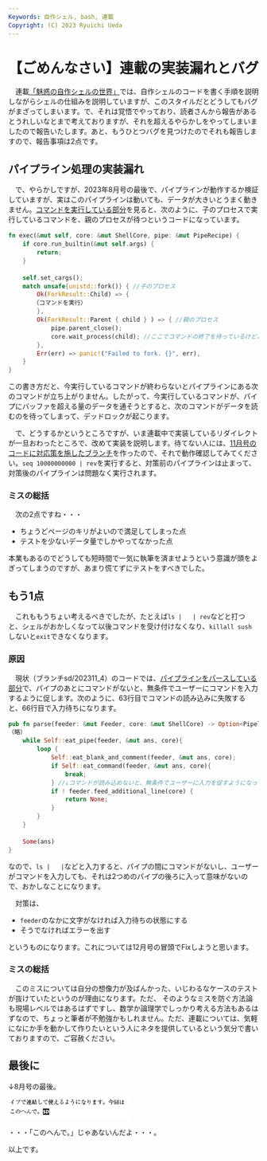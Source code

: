```yaml
---
Keywords: 自作シェル, bash, 連載
Copyright: (C) 2023 Ryuichi Ueda
---
```


# 【ごめんなさい】連載の実装漏れとバグ

　連載[「魅惑の自作シェルの世界」](/?page=sd_rusty_bash)では、自作シェルのコードを書く手順を説明しながらシェルの仕組みを説明していますが、このスタイルだとどうしてもバグがまざってしまいます。で、それは覚悟でやっており、読者さんから報告があるとうれしいなとまで考えておりますが、それを超えるやらかしをやってしまいましたので報告いたします。あと、もうひとつバグを見つけたのでそれも報告しますので、報告事項は2点です。

## パイプライン処理の実装漏れ

　で、やらかしですが、2023年8月号の最後で、パイプラインが動作するか検証していますが、実はこのパイプラインは動いても、データが大きいとうまく動きません。[コマンドを実行している部分](https://github.com/shellgei/rusty_bash/blob/eea4e06473f9caf1a09be7428f53393007972cbc/src/elements/command/simple.rs#L21C1-L52C6)を見ると、次のように、子のプロセスで実行しているコマンドを、親のプロセスが待つというコードになっています。


```rust
fn exec(&mut self, core: &mut ShellCore, pipe: &mut PipeRecipe) {
    if core.run_builtin(&mut self.args) {
        return;
    }

    self.set_cargs();
    match unsafe{unistd::fork()} { //子のプロセス
        Ok(ForkResult::Child) => {
	   （コマンドを実行）
        },
        Ok(ForkResult::Parent { child } ) => { //親のプロセス
            pipe.parent_close();
            core.wait_process(child); //ここでコマンドの終了を待っているけどこれでは駄目
        },
        Err(err) => panic!("Failed to fork. {}", err),
    }
}
```

この書き方だと、今実行しているコマンドが終わらないとパイプラインにある次のコマンドが立ち上がりません。したがって、今実行しているコマンドが、パイプにバッファを超える量のデータを通そうとすると、次のコマンドがデータを読むのを待ってしまって、デッドロックが起こります。

　で、どうするかというところですが、いま連載中で実装しているリダイレクトが一旦おわったところで、改めて実装を説明します。待てない人には、[11月号のコードに対応策を施したブランチ](https://github.com/shellgei/rusty_bash/tree/sd/202311_pipe_fix)を作ったので、それで動作確認してみてください。`seq 10000000000 | rev`を実行すると、対策前のパイプラインは止まって、対策後のパイプラインは問題なく実行されます。

### ミスの総括

　次の2点ですね・・・

* ちょうどページのキリがよいので満足してしまった点
* テストを少ないデータ量でしかやってなかった点

本業もあるのでどうしても短時間で一気に執筆を済ませようという意識が頭をよぎってしまうのですが、あまり慌てずにテストをすべきでした。


## もう1点

　これももうちょい考えるべきでしたが、たとえば`ls |   | rev`などと打つと、シェルがおかしくなって以後コマンドを受け付けなくなり、`killall sush`しないと`exit`できなくなります。

### 原因

　現状（ブランチsd/202311_4）のコードでは、[パイプラインをパースしている部分](https://github.com/shellgei/rusty_bash/blob/e28b0763c57a173327a172323cfd111f7a43055e/src/elements/pipeline.rs#L71C1-L91C6)で、パイプのあとにコマンドがないと、無条件でユーザーにコマンドを入力するように促します。次のように、63行目でコマンドの読み込みに失敗すると、66行目で入力待ちになります。

```rust
pub fn parse(feeder: &mut Feeder, core: &mut ShellCore) -> Option<Pipeline> {
（略）
    while Self::eat_pipe(feeder, &mut ans, core){
        loop { 
            Self::eat_blank_and_comment(feeder, &mut ans, core);
            if Self::eat_command(feeder, &mut ans, core){
                break;
            } //↓コマンドが読み込めないと、無条件でユーザーに入力を促すようになっている
            if ! feeder.feed_additional_line(core) {
                return None;
            }
        }
    }

    Some(ans)
}
```

なので、`ls |   |`などと入力すると、パイプの間にコマンドがないし、ユーザーがコマンドを入力しても、それは2つめのパイプの後ろに入って意味がないので、おかしなことになります。


　対策は、
* `feeder`のなかに文字がなければ入力待ちの状態にする
* そうでなければエラーを出す

というものになります。これについては12月号の冒頭でFixしようと思います。

### ミスの総括

　このミスについては自分の想像力が及ばんかった、いじわるなケースのテストが抜けていたというのが理由になります。ただ、 そのようなミスを防ぐ方法論も現場レベルではあるはずですし、数学か論理学でしっかり考える方法もあるはずなので、ちょっと筆者が不勉強かもしれません。ただ、連載については、気軽になにか手を動かして作りたいという人にネタを提供しているという気分で書いておりますので、ご容赦ください。


## 最後に


↓8月号の最後。

![](konozama.png)

・・・「このへんで。」じゃあないんだよ・・・。


以上です。
